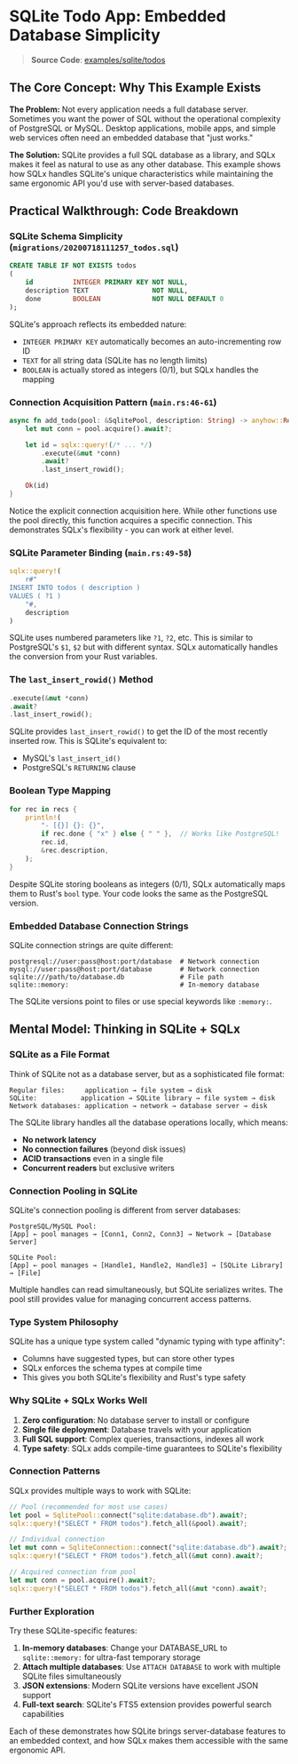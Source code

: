 # SQLite Todo App: Embedded Database Simplicity

> **Source Code**: [examples/sqlite/todos](https://github.com/launchbadge/sqlx/tree/f7ef1ed1e99bd2fd6f29a81b103235517fcc2731/examples/sqlite/todos)

## The Core Concept: Why This Example Exists

**The Problem:** Not every application needs a full database server. Sometimes you want the power of SQL without the operational complexity of PostgreSQL or MySQL. Desktop applications, mobile apps, and simple web services often need an embedded database that "just works."

**The Solution:** SQLite provides a full SQL database as a library, and SQLx makes it feel as natural to use as any other database. This example shows how SQLx handles SQLite's unique characteristics while maintaining the same ergonomic API you'd use with server-based databases.

## Practical Walkthrough: Code Breakdown

### SQLite Schema Simplicity (`migrations/20200718111257_todos.sql`)

```sql
CREATE TABLE IF NOT EXISTS todos
(
    id          INTEGER PRIMARY KEY NOT NULL,
    description TEXT                NOT NULL,
    done        BOOLEAN             NOT NULL DEFAULT 0
);
```

SQLite's approach reflects its embedded nature:
- `INTEGER PRIMARY KEY` automatically becomes an auto-incrementing row ID
- `TEXT` for all string data (SQLite has no length limits)
- `BOOLEAN` is actually stored as integers (0/1), but SQLx handles the mapping

### Connection Acquisition Pattern (`main.rs:46-61`)

```rust
async fn add_todo(pool: &SqlitePool, description: String) -> anyhow::Result<i64> {
    let mut conn = pool.acquire().await?;

    let id = sqlx::query!(/* ... */)
        .execute(&mut *conn)
        .await?
        .last_insert_rowid();

    Ok(id)
}
```

Notice the explicit connection acquisition here. While other functions use the pool directly, this function acquires a specific connection. This demonstrates SQLx's flexibility - you can work at either level.

### SQLite Parameter Binding (`main.rs:49-58`)

```rust
sqlx::query!(
    r#"
INSERT INTO todos ( description )
VALUES ( ?1 )
    "#,
    description
)
```

SQLite uses numbered parameters like `?1`, `?2`, etc. This is similar to PostgreSQL's `$1`, `$2` but with different syntax. SQLx automatically handles the conversion from your Rust variables.

### The `last_insert_rowid()` Method

```rust
.execute(&mut *conn)
.await?
.last_insert_rowid();
```

SQLite provides `last_insert_rowid()` to get the ID of the most recently inserted row. This is SQLite's equivalent to:
- MySQL's `last_insert_id()`
- PostgreSQL's `RETURNING` clause

### Boolean Type Mapping

```rust
for rec in recs {
    println!(
        "- [{}] {}: {}",
        if rec.done { "x" } else { " " },  // Works like PostgreSQL!
        rec.id,
        &rec.description,
    );
}
```

Despite SQLite storing booleans as integers (0/1), SQLx automatically maps them to Rust's `bool` type. Your code looks the same as the PostgreSQL version.

### Embedded Database Connection Strings

SQLite connection strings are quite different:
```
postgresql://user:pass@host:port/database  # Network connection
mysql://user:pass@host:port/database       # Network connection  
sqlite:///path/to/database.db              # File path
sqlite::memory:                            # In-memory database
```

The SQLite versions point to files or use special keywords like `:memory:`.

## Mental Model: Thinking in SQLite + SQLx

### SQLite as a File Format

Think of SQLite not as a database server, but as a sophisticated file format:

```
Regular files:     application → file system → disk
SQLite:           application → SQLite library → file system → disk
Network databases: application → network → database server → disk
```

The SQLite library handles all the database operations locally, which means:
- **No network latency**
- **No connection failures** (beyond disk issues)
- **ACID transactions** even in a single file
- **Concurrent readers** but exclusive writers

### Connection Pooling in SQLite

SQLite's connection pooling is different from server databases:

```
PostgreSQL/MySQL Pool:
[App] ← pool manages → [Conn1, Conn2, Conn3] → Network → [Database Server]

SQLite Pool:
[App] ← pool manages → [Handle1, Handle2, Handle3] → [SQLite Library] → [File]
```

Multiple handles can read simultaneously, but SQLite serializes writes. The pool still provides value for managing concurrent access patterns.

### Type System Philosophy

SQLite has a unique type system called "dynamic typing with type affinity":
- Columns have suggested types, but can store other types
- SQLx enforces the schema types at compile time
- This gives you both SQLite's flexibility and Rust's type safety

### Why SQLite + SQLx Works Well

1. **Zero configuration**: No database server to install or configure
2. **Single file deployment**: Database travels with your application
3. **Full SQL support**: Complex queries, transactions, indexes all work
4. **Type safety**: SQLx adds compile-time guarantees to SQLite's flexibility

### Connection Patterns

SQLx provides multiple ways to work with SQLite:

```rust
// Pool (recommended for most use cases)
let pool = SqlitePool::connect("sqlite:database.db").await?;
sqlx::query!("SELECT * FROM todos").fetch_all(&pool).await?;

// Individual connection
let mut conn = SqliteConnection::connect("sqlite:database.db").await?;
sqlx::query!("SELECT * FROM todos").fetch_all(&mut conn).await?;

// Acquired connection from pool  
let mut conn = pool.acquire().await?;
sqlx::query!("SELECT * FROM todos").fetch_all(&mut *conn).await?;
```

### Further Exploration

Try these SQLite-specific features:

1. **In-memory databases**: Change your DATABASE_URL to `sqlite::memory:` for ultra-fast temporary storage
2. **Attach multiple databases**: Use `ATTACH DATABASE` to work with multiple SQLite files simultaneously
3. **JSON extensions**: Modern SQLite versions have excellent JSON support
4. **Full-text search**: SQLite's FTS5 extension provides powerful search capabilities

Each of these demonstrates how SQLite brings server-database features to an embedded context, and how SQLx makes them accessible with the same ergonomic API.